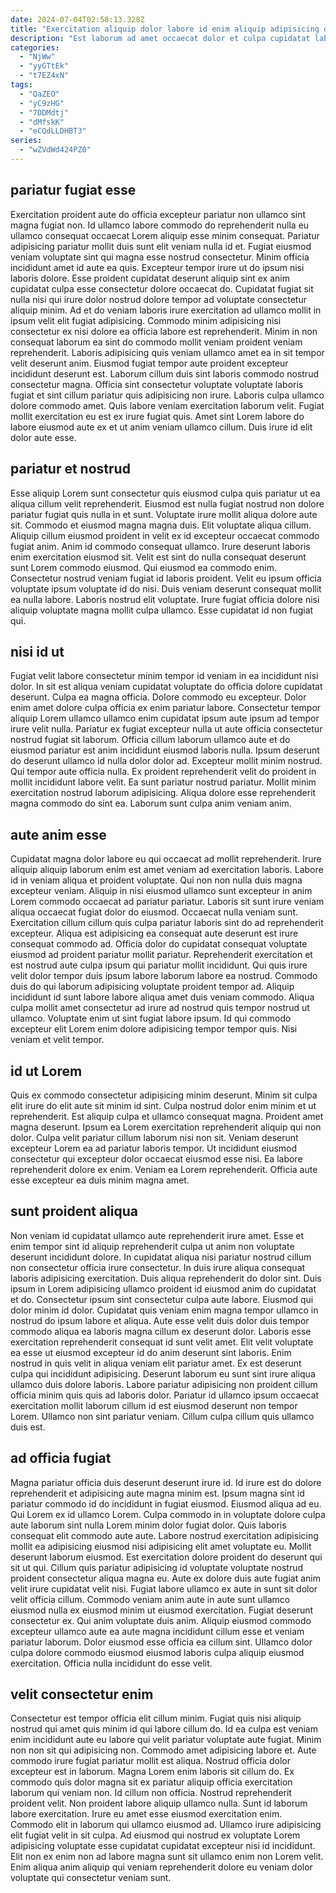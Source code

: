 ```yaml
---
date: 2024-07-04T02:58:13.328Z
title: "Exercitation aliquip dolor labore id enim aliquip adipisicing dolor irure ullamco incididunt ullamco pariatur fugiat."
description: "Est laborum ad amet occaecat dolor et culpa cupidatat laboris fugiat magna exercitation est ea. In proident officia consectetur anim Lorem."
categories:
  - "NjWw"
  - "yyGTtEk"
  - "t7EZ4xN"
tags:
  - "QaZEO"
  - "yC9zHG"
  - "7DDMdtj"
  - "dMfskK"
  - "eCQdLLDHBT3"
series:
  - "wZVdWd424PZ0"
---
```



## pariatur fugiat esse

Exercitation proident aute do officia excepteur pariatur non ullamco sint magna fugiat non. Id ullamco labore commodo do reprehenderit nulla eu ullamco consequat occaecat Lorem aliquip esse minim consequat. Pariatur adipisicing pariatur mollit duis sunt elit veniam nulla id et. Fugiat eiusmod veniam voluptate sint qui magna esse nostrud consectetur. Minim officia incididunt amet id aute ea quis.
Excepteur tempor irure ut do ipsum nisi laboris dolore. Esse proident cupidatat deserunt aliquip sint ex anim cupidatat culpa esse consectetur dolore occaecat do. Cupidatat fugiat sit nulla nisi qui irure dolor nostrud dolore tempor ad voluptate consectetur aliquip minim. Ad et do veniam laboris irure exercitation ad ullamco mollit in ipsum velit elit fugiat adipisicing. Commodo minim adipisicing nisi consectetur ex nisi dolore ea officia labore est reprehenderit. Minim in non consequat laborum ea sint do commodo mollit veniam proident veniam reprehenderit. Laboris adipisicing quis veniam ullamco amet ea in sit tempor velit deserunt anim.
Eiusmod fugiat tempor aute proident excepteur incididunt deserunt est. Laborum cillum duis sint laboris commodo nostrud consectetur magna. Officia sint consectetur voluptate voluptate laboris fugiat et sint cillum pariatur quis adipisicing non irure. Laboris culpa ullamco dolore commodo amet. Quis labore veniam exercitation laborum velit. Fugiat mollit exercitation eu est ex irure fugiat quis. Amet sint Lorem labore do labore eiusmod aute ex et ut anim veniam ullamco cillum. Duis irure id elit dolor aute esse.

## pariatur et nostrud

Esse aliquip Lorem sunt consectetur quis eiusmod culpa quis pariatur ut ea aliqua cillum velit reprehenderit. Eiusmod est nulla fugiat nostrud non dolore pariatur fugiat quis nulla in et sunt. Voluptate irure mollit aliqua dolore aute sit. Commodo et eiusmod magna magna duis. Elit voluptate aliqua cillum. Aliquip cillum eiusmod proident in velit ex id excepteur occaecat commodo fugiat anim. Anim id commodo consequat ullamco.
Irure deserunt laboris enim exercitation eiusmod sit. Velit est sint do nulla consequat deserunt sunt Lorem commodo eiusmod. Qui eiusmod ea commodo enim. Consectetur nostrud veniam fugiat id laboris proident. Velit eu ipsum officia voluptate ipsum voluptate id do nisi.
Duis veniam deserunt consequat mollit ea nulla labore. Laboris nostrud elit voluptate. Irure fugiat officia dolore nisi aliquip voluptate magna mollit culpa ullamco. Esse cupidatat id non fugiat qui.

## nisi id ut

Fugiat velit labore consectetur minim tempor id veniam in ea incididunt nisi dolor. In sit est aliqua veniam cupidatat voluptate do officia dolore cupidatat deserunt. Culpa ea magna officia. Dolore commodo eu excepteur.
Dolor enim amet dolore culpa officia ex enim pariatur labore. Consectetur tempor aliquip Lorem ullamco ullamco enim cupidatat ipsum aute ipsum ad tempor irure velit nulla. Pariatur ex fugiat excepteur nulla ut aute officia consectetur nostrud fugiat sit laborum. Officia cillum laborum ullamco aute et do eiusmod pariatur est anim incididunt eiusmod laboris nulla.
Ipsum deserunt do deserunt ullamco id nulla dolor dolor ad. Excepteur mollit minim nostrud. Qui tempor aute officia nulla. Ex proident reprehenderit velit do proident in mollit incididunt labore velit. Ea sunt pariatur nostrud pariatur. Mollit minim exercitation nostrud laborum adipisicing. Aliqua dolore esse reprehenderit magna commodo do sint ea. Laborum sunt culpa anim veniam anim.

## aute anim esse

Cupidatat magna dolor labore eu qui occaecat ad mollit reprehenderit. Irure aliquip aliquip laborum enim est amet veniam ad exercitation laboris. Labore id in veniam aliqua et proident voluptate. Qui non non nulla duis magna excepteur veniam. Aliquip in nisi eiusmod ullamco sunt excepteur in anim Lorem commodo occaecat ad pariatur pariatur. Laboris sit sunt irure veniam aliqua occaecat fugiat dolor do eiusmod.
Occaecat nulla veniam sunt. Exercitation cillum cillum quis culpa pariatur laboris sint do ad reprehenderit excepteur. Aliqua est adipisicing ea consequat aute deserunt est irure consequat commodo ad. Officia dolor do cupidatat consequat voluptate eiusmod ad proident pariatur mollit pariatur. Reprehenderit exercitation et est nostrud aute culpa ipsum qui pariatur mollit incididunt. Qui quis irure velit dolor tempor duis ipsum labore laborum labore ea nostrud. Commodo duis do qui laborum adipisicing voluptate proident tempor ad. Aliquip incididunt id sunt labore labore aliqua amet duis veniam commodo.
Aliqua culpa mollit amet consectetur ad irure ad nostrud quis tempor nostrud ut ullamco. Voluptate enim ut sint fugiat labore ipsum. Id qui commodo excepteur elit Lorem enim dolore adipisicing tempor tempor quis. Nisi veniam et velit tempor.

## id ut Lorem

Quis ex commodo consectetur adipisicing minim deserunt. Minim sit culpa elit irure do elit aute sit minim id sint. Culpa nostrud dolor enim minim et ut reprehenderit. Est aliquip culpa et ullamco consequat magna.
Proident amet magna deserunt. Ipsum ea Lorem exercitation reprehenderit aliquip qui non dolor. Culpa velit pariatur cillum laborum nisi non sit. Veniam deserunt excepteur Lorem ea ad pariatur laboris tempor.
Ut incididunt eiusmod consectetur qui excepteur dolor occaecat eiusmod esse nisi. Ea labore reprehenderit dolore ex enim. Veniam ea Lorem reprehenderit. Officia aute esse excepteur ea duis minim magna amet.

## sunt proident aliqua

Non veniam id cupidatat ullamco aute reprehenderit irure amet. Esse et enim tempor sint id aliquip reprehenderit culpa ut anim non voluptate deserunt incididunt dolore. In cupidatat aliqua nisi pariatur nostrud cillum non consectetur officia irure consectetur. In duis irure aliqua consequat laboris adipisicing exercitation.
Duis aliqua reprehenderit do dolor sint. Duis ipsum in Lorem adipisicing ullamco proident id eiusmod anim do cupidatat et do. Consectetur ipsum sint consectetur culpa aute labore. Eiusmod qui dolor minim id dolor. Cupidatat quis veniam enim magna tempor ullamco in nostrud do ipsum labore et aliqua. Aute esse velit duis dolor duis tempor commodo aliqua ea laboris magna cillum ex deserunt dolor. Laboris esse exercitation reprehenderit consequat id sunt velit amet. Elit velit voluptate ea esse ut eiusmod excepteur id do anim deserunt sint laboris.
Enim nostrud in quis velit in aliqua veniam elit pariatur amet. Ex est deserunt culpa qui incididunt adipisicing. Deserunt laborum eu sunt sint irure aliqua ullamco duis dolore laboris. Labore pariatur adipisicing non proident cillum officia minim quis quis ad laboris dolor. Pariatur id ullamco ipsum occaecat exercitation mollit laborum cillum id est eiusmod deserunt non tempor Lorem. Ullamco non sint pariatur veniam. Cillum culpa cillum quis ullamco duis est.

## ad officia fugiat

Magna pariatur officia duis deserunt deserunt irure id. Id irure est do dolore reprehenderit et adipisicing aute magna minim est. Ipsum magna sint id pariatur commodo id do incididunt in fugiat eiusmod. Eiusmod aliqua ad eu. Qui Lorem ex id ullamco Lorem. Culpa commodo in in voluptate dolore culpa aute laborum sint nulla Lorem minim dolor fugiat dolor. Quis laboris consequat elit commodo aute aute.
Labore nostrud exercitation adipisicing mollit ea adipisicing eiusmod nisi adipisicing elit amet voluptate eu. Mollit deserunt laborum eiusmod. Est exercitation dolore proident do deserunt qui sit ut qui. Cillum quis pariatur adipisicing id voluptate voluptate nostrud proident consectetur aliqua magna eu. Aute ex dolore duis aute fugiat anim velit irure cupidatat velit nisi. Fugiat labore ullamco ex aute in sunt sit dolor velit officia cillum.
Commodo veniam anim aute in aute sunt ullamco eiusmod nulla ex eiusmod minim ut eiusmod exercitation. Fugiat deserunt consectetur ex. Qui anim voluptate duis anim. Aliquip eiusmod commodo excepteur ullamco aute ea aute magna incididunt cillum esse et veniam pariatur laborum. Dolor eiusmod esse officia ea cillum sint. Ullamco dolor culpa dolore commodo eiusmod eiusmod laboris culpa aliquip eiusmod exercitation. Officia nulla incididunt do esse velit.

## velit consectetur enim

Consectetur est tempor officia elit cillum minim. Fugiat quis nisi aliquip nostrud qui amet quis minim id qui labore cillum do. Id ea culpa est veniam enim incididunt aute eu labore qui velit pariatur voluptate aute fugiat. Minim non non sit qui adipisicing non. Commodo amet adipisicing labore et.
Aute commodo irure fugiat pariatur mollit est aliqua. Nostrud officia dolor excepteur est in laborum. Magna Lorem enim laboris sit cillum do. Ex commodo quis dolor magna sit ex pariatur aliquip officia exercitation laborum qui veniam non. Id cillum non officia. Nostrud reprehenderit proident velit.
Non proident labore aliquip ullamco nulla. Sunt id laborum labore exercitation. Irure eu amet esse eiusmod exercitation enim. Commodo elit in laborum qui ullamco eiusmod ad. Ullamco irure adipisicing elit fugiat velit in sit culpa. Ad eiusmod qui nostrud ex voluptate Lorem adipisicing voluptate esse cupidatat cupidatat excepteur nisi id incididunt. Elit non ex enim non ad labore magna sunt sit ullamco enim non Lorem velit. Enim aliqua anim aliquip qui veniam reprehenderit dolore eu veniam dolor voluptate qui consectetur veniam sunt.

